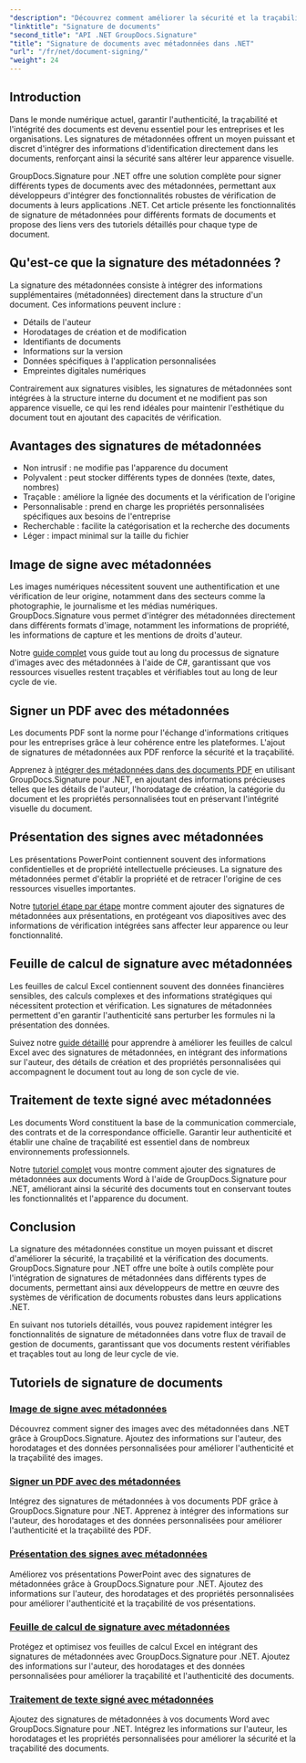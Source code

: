 ```yaml
---
"description": "Découvrez comment améliorer la sécurité et la traçabilité de vos documents en intégrant des signatures de métadonnées dans différents formats de fichiers grâce à GroupDocs.Signature pour .NET. Tutoriels complets pour les fichiers PDF, Word, Excel, PowerPoint et image."
"linktitle": "Signature de documents"
"second_title": "API .NET GroupDocs.Signature"
"title": "Signature de documents avec métadonnées dans .NET"
"url": "/fr/net/document-signing/"
"weight": 24
---
```


## Introduction

Dans le monde numérique actuel, garantir l'authenticité, la traçabilité et l'intégrité des documents est devenu essentiel pour les entreprises et les organisations. Les signatures de métadonnées offrent un moyen puissant et discret d'intégrer des informations d'identification directement dans les documents, renforçant ainsi la sécurité sans altérer leur apparence visuelle.

GroupDocs.Signature pour .NET offre une solution complète pour signer différents types de documents avec des métadonnées, permettant aux développeurs d'intégrer des fonctionnalités robustes de vérification de documents à leurs applications .NET. Cet article présente les fonctionnalités de signature de métadonnées pour différents formats de documents et propose des liens vers des tutoriels détaillés pour chaque type de document.

## Qu'est-ce que la signature des métadonnées ?

La signature des métadonnées consiste à intégrer des informations supplémentaires (métadonnées) directement dans la structure d'un document. Ces informations peuvent inclure :

- Détails de l'auteur
- Horodatages de création et de modification
- Identifiants de documents
- Informations sur la version
- Données spécifiques à l'application personnalisées
- Empreintes digitales numériques

Contrairement aux signatures visibles, les signatures de métadonnées sont intégrées à la structure interne du document et ne modifient pas son apparence visuelle, ce qui les rend idéales pour maintenir l'esthétique du document tout en ajoutant des capacités de vérification.

## Avantages des signatures de métadonnées

- Non intrusif : ne modifie pas l'apparence du document
- Polyvalent : peut stocker différents types de données (texte, dates, nombres)
- Traçable : améliore la lignée des documents et la vérification de l'origine
- Personnalisable : prend en charge les propriétés personnalisées spécifiques aux besoins de l'entreprise
- Recherchable : facilite la catégorisation et la recherche des documents
- Léger : impact minimal sur la taille du fichier

## Image de signe avec métadonnées

Les images numériques nécessitent souvent une authentification et une vérification de leur origine, notamment dans des secteurs comme la photographie, le journalisme et les médias numériques. GroupDocs.Signature vous permet d'intégrer des métadonnées directement dans différents formats d'image, notamment les informations de propriété, les informations de capture et les mentions de droits d'auteur.

Notre [guide complet](./sign-image-with-metadata/) vous guide tout au long du processus de signature d'images avec des métadonnées à l'aide de C#, garantissant que vos ressources visuelles restent traçables et vérifiables tout au long de leur cycle de vie.

## Signer un PDF avec des métadonnées

Les documents PDF sont la norme pour l'échange d'informations critiques pour les entreprises grâce à leur cohérence entre les plateformes. L'ajout de signatures de métadonnées aux PDF renforce la sécurité et la traçabilité.

Apprenez à [intégrer des métadonnées dans des documents PDF](./sign-pdf-with-metadata/) en utilisant GroupDocs.Signature pour .NET, en ajoutant des informations précieuses telles que les détails de l'auteur, l'horodatage de création, la catégorie du document et les propriétés personnalisées tout en préservant l'intégrité visuelle du document.

## Présentation des signes avec métadonnées

Les présentations PowerPoint contiennent souvent des informations confidentielles et de propriété intellectuelle précieuses. La signature des métadonnées permet d'établir la propriété et de retracer l'origine de ces ressources visuelles importantes.

Notre [tutoriel étape par étape](./sign-presentation-with-metadata/) montre comment ajouter des signatures de métadonnées aux présentations, en protégeant vos diapositives avec des informations de vérification intégrées sans affecter leur apparence ou leur fonctionnalité.

## Feuille de calcul de signature avec métadonnées

Les feuilles de calcul Excel contiennent souvent des données financières sensibles, des calculs complexes et des informations stratégiques qui nécessitent protection et vérification. Les signatures de métadonnées permettent d'en garantir l'authenticité sans perturber les formules ni la présentation des données.

Suivez notre [guide détaillé](./sign-spreadsheet-with-metadata/) pour apprendre à améliorer les feuilles de calcul Excel avec des signatures de métadonnées, en intégrant des informations sur l'auteur, des détails de création et des propriétés personnalisées qui accompagnent le document tout au long de son cycle de vie.

## Traitement de texte signé avec métadonnées

Les documents Word constituent la base de la communication commerciale, des contrats et de la correspondance officielle. Garantir leur authenticité et établir une chaîne de traçabilité est essentiel dans de nombreux environnements professionnels.

Notre [tutoriel complet](./sign-word-processing-with-metadata/) vous montre comment ajouter des signatures de métadonnées aux documents Word à l'aide de GroupDocs.Signature pour .NET, améliorant ainsi la sécurité des documents tout en conservant toutes les fonctionnalités et l'apparence du document.

## Conclusion

La signature des métadonnées constitue un moyen puissant et discret d'améliorer la sécurité, la traçabilité et la vérification des documents. GroupDocs.Signature pour .NET offre une boîte à outils complète pour l'intégration de signatures de métadonnées dans différents types de documents, permettant ainsi aux développeurs de mettre en œuvre des systèmes de vérification de documents robustes dans leurs applications .NET.

En suivant nos tutoriels détaillés, vous pouvez rapidement intégrer les fonctionnalités de signature de métadonnées dans votre flux de travail de gestion de documents, garantissant que vos documents restent vérifiables et traçables tout au long de leur cycle de vie.

## Tutoriels de signature de documents
### [Image de signe avec métadonnées](./sign-image-with-metadata/)
Découvrez comment signer des images avec des métadonnées dans .NET grâce à GroupDocs.Signature. Ajoutez des informations sur l'auteur, des horodatages et des données personnalisées pour améliorer l'authenticité et la traçabilité des images.

### [Signer un PDF avec des métadonnées](./sign-pdf-with-metadata/)
Intégrez des signatures de métadonnées à vos documents PDF grâce à GroupDocs.Signature pour .NET. Apprenez à intégrer des informations sur l'auteur, des horodatages et des données personnalisées pour améliorer l'authenticité et la traçabilité des PDF.

### [Présentation des signes avec métadonnées](./sign-presentation-with-metadata/)
Améliorez vos présentations PowerPoint avec des signatures de métadonnées grâce à GroupDocs.Signature pour .NET. Ajoutez des informations sur l'auteur, des horodatages et des propriétés personnalisées pour améliorer l'authenticité et la traçabilité de vos présentations.

### [Feuille de calcul de signature avec métadonnées](./sign-spreadsheet-with-metadata/)
Protégez et optimisez vos feuilles de calcul Excel en intégrant des signatures de métadonnées avec GroupDocs.Signature pour .NET. Ajoutez des informations sur l'auteur, des horodatages et des données personnalisées pour améliorer la traçabilité et l'authenticité des documents.

### [Traitement de texte signé avec métadonnées](./sign-word-processing-with-metadata/)
Ajoutez des signatures de métadonnées à vos documents Word avec GroupDocs.Signature pour .NET. Intégrez les informations sur l'auteur, les horodatages et les propriétés personnalisées pour améliorer la sécurité et la traçabilité des documents.